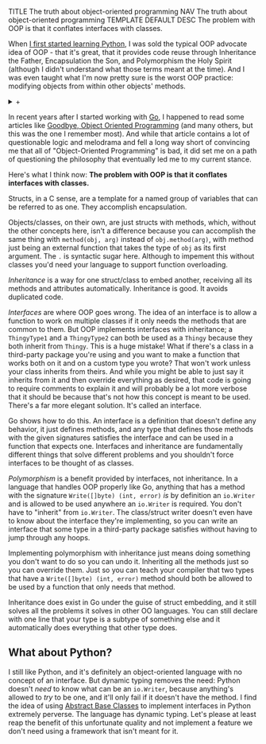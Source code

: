 TITLE The truth about object-oriented programming
NAV The truth about object-oriented programming
TEMPLATE DEFAULT
DESC The problem with OOP is that it conflates interfaces with classes.

When [I first started learning Python](python), I was sold the typical OOP advocate idea of OOP - that it's great, that it provides code reuse through Inheritance the Father, Encapsulation the Son, and Polymorphism the Holy Spirit (although I didn't understand what those terms meant at the time). And I was even taught what I'm now pretty sure is the worst OOP practice: modifying objects from within other objects' methods.

<details><summary>+</summary>

A Hero class and an Enemy class. `player`, an instance of Hero, fires at `alien`, an instance of Enemy.
The code looked something like this:
```python
class Hero:
	def shoot(self, target):
		target.die()

class Enemy:
	def die(self):
		print("I'm dead")

player = Hero()
alien = Enemy()

player.shoot(alien)
```
It's great! The player's bullet is encapsulated inside its method, the enemy's death is encapsulated inside its own method,
and we can have polymorphism if we define their methods on each other, and we can even use inheritance to make specialized
kinds of Enemies and stuff later on! Everything's so flexible! This code is wonderful!

Except no, it isn't.

The player is not what does the shooting. The 'player' is a data structure in memory, and the 'shooting' is the modification of some data in a different struct based on data in this one. The shooting is actually done by the process thread, corresponding to code in the mainloop. So metaphysically speaking it's much more accurate for the call to `alien.die` to be exposed in the mainloop (or in an action handler), not hidden away inside the method of a *different* object. The point of encapsulation is to keep everything that deals with an object clearly attached to the object. What this code does is encapsulates code that modifies the `Enemy` inside a method of the `Hero`.

</details>

In recent years after I started working with [Go](go), I happened to read some articles like [Goodbye, Object Oriented Programming](https://medium.com/@cscalfani/goodbye-object-oriented-programming-a59cda4c0e53) (and many others, but this was the one I remember most). And while that article contains a lot of questionable logic and melodrama and fell a long way short of convincing me that all of "Object-Oriented Programming" is bad, it did set me on a path of questioning the philosophy that eventually led me to my current stance.

Here's what I think now: **The problem with OOP is that it conflates interfaces with classes.**

Structs, in a C sense, are a template for a named group of variables that can be referred to as one. They accomplish encapsulation.

Objects/classes, on their own, are just structs with methods, which, without the other concepts here, isn't a difference because you can accomplish the same thing with `method(obj, arg)` instead of `obj.method(arg)`, with method just being an external function that takes the type of `obj` as its first argument. The `.` is syntactic sugar here. Although to impement this without classes you'd need your language to support function overloading.

*Inheritance* is a way for one struct/class to embed another, receiving all its methods and attributes automatically. Inheritance is good. It avoids duplicated code.

*Interfaces* are where OOP goes wrong. The idea of an interface is to allow a function to work on multiple classes if it only needs the methods that are common to them. But OOP implements interfaces with inheritance; a `ThingyType1` and a `ThingyType2` can both be used as a `Thingy` because they both inherit from `Thingy`. This is a huge mistake! What if there's a class in a third-party package you're using and you want to make a function that works both on it and on a custom type you wrote? That won't work unless your class inherits from theirs. And while you might be able to just say it inherits from it and then override everything as desired, that code is going to require comments to explain it and will probably be a lot more verbose that it should be because that's not how this concept is meant to be
used. There's a far more elegant solution. It's called an interface.

Go shows how to do this. An interface is a definition that doesn't define any behavior, it just defines methods, and any type that defines those methods with the given signatures satisfies the interface and can be used in a function that expects one. Interfaces and inheritance are fundamentally different things that solve different problems and you shouldn't force interfaces to be thought of as classes.

*Polymorphism* is a benefit provided by interfaces, not inheritance. In a language that handles OOP properly like Go, anything that has a method with the signature `Write([]byte) (int, error)` *is* by definition an `io.Writer` and is allowed to be used anywhere an `io.Writer` is required. You don't have to "inherit" from `io.Writer`. The class/struct writer doesn't even have to know about the interface they're implementing, so you can write an interface that some type in a third-party package satisfies without having to jump through any hoops.

Implementing polymorphism with inheritance just means doing something you don't want to do so you can undo it. Inheriting all the methods just so you can override them. Just so you can teach your compiler that two types that have a `Write([]byte) (int, error)` method should both be allowed to be used by a function that only needs that method.

Inheritance does exist in Go under the guise of struct embedding, and it still solves all the problems it solves in other OO languages. You can still declare with one line that your type is a subtype of something else and it automatically does everything that other type does.

## What about Python?

I still like Python, and it's definitely an object-oriented language with no concept of an interface. But dynamic typing removes the need: Python doesn't *need* to know what can be an `io.Writer`, because anything's allowed to *try* to be one, and it'll only fail if it doesn't have the method. I find the idea of using [Abstract Base Classes](https://docs.python.org/3/library/abc.html) to implement interfaces in Python extremely perverse. The language has dynamic typing. Let's please at least reap the benefit of this unfortunate quality and not implement a feature we don't need using a framework that isn't meant for it.

